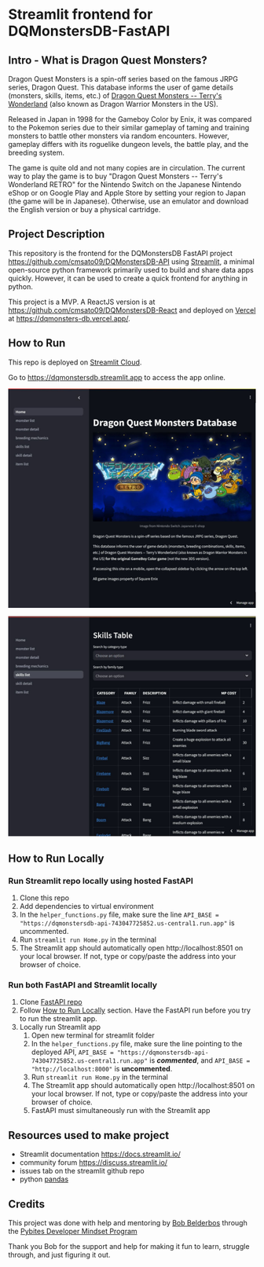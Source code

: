 # Streamlit frontend for DQMonstersDB-FastAPI

## Intro - What is Dragon Quest Monsters?
Dragon Quest Monsters is a spin-off series based on the famous JRPG series,
Dragon Quest. This database informs the user of game details (monsters, skills,
items, etc.) of [Dragon Quest Monsters -- Terry's Wonderland](https://en.wikipedia.org/wiki/Dragon_Warrior_Monsters)
(also known as Dragon Warrior Monsters in the US).

Released in Japan in 1998 for the Gameboy Color by Enix, it was compared to the
Pokemon series due to their similar gameplay of taming and training monsters
to battle other monsters via random encounters. However, gameplay differs with
its roguelike dungeon levels, the battle play, and the breeding system.

The game is quite old and not many copies are in circulation. The current way
to play the game is to buy "Dragon Quest Monsters -- Terry's Wonderland RETRO"
for the Nintendo Switch on the Japanese Nintendo eShop or on Google Play and
Apple Store by setting your region to Japan (the game will be in Japanese).
Otherwise, use an emulator and download the English version or buy a physical
cartridge.

## Project Description

This repository is the frontend for the DQMonstersDB FastAPI project
<https://github.com/cmsato09/DQMonstersDB-API> using
[Streamlit](https://streamlit.io/), a minimal open-source python framework
primarily used to build and share data apps quickly. However, it can be used to
create a quick frontend for anything in python.

This project is a MVP. A ReactJS version is at <https://github.com/cmsato09/DQMonstersDB-React>
and deployed on [Vercel](https://vercel.com/) at <https://dqmonsters-db.vercel.app/>.

## How to Run
This repo is deployed on [Streamlit Cloud](https://docs.streamlit.io/streamlit-cloud).

Go to https://dqmonstersdb.streamlit.app to access the app online.

![Homepage](image_readme/streamlit-screenshot-1.jpg)

![Monster Detail Page](image_readme/streamlit-screenshot-2.jpg)

## How to Run Locally
### Run Streamlit repo locally using hosted FastAPI
1. Clone this repo
2. Add dependencies to virtual environment
3. In the `helper_functions.py` file, make sure the line
`API_BASE = "https://dqmonstersdb-api-743047725852.us-central1.run.app"` is uncommented.
4. Run `streamlit run Home.py` in the terminal
5. The Streamlit app should automatically open http://localhost:8501 on your
local browser. If not, type or copy/paste the address into your browser
of choice.

### Run both FastAPI and Streamlit locally
1. Clone [FastAPI repo](https://github.com/cmsato09/DQMonstersDB-API)
2. Follow [How to Run Locally](https://github.com/cmsato09/DQMonstersDB-API?tab=readme-ov-file#how-to-run-locally)
section. Have the FastAPI run before you try to run the streamlit app.
3. Locally run Streamlit app
   1. Open new terminal for streamlit folder
   2. In the `helper_functions.py` file, make sure the line pointing to the deployed API,
   `API_BASE = "https://dqmonstersdb-api-743047725852.us-central1.run.app"` is ***commented***, and
   `API_BASE = "http://localhost:8000"` is **uncommented**.
   3. Run `streamlit run Home.py` in the terminal
   4. The Streamlit app should automatically open http://localhost:8501 on your
   local browser. If not, type or copy/paste the address into your
   browser of choice.
   5. FastAPI must simultaneously run with the Streamlit app

## Resources used to make project
- Streamlit documentation <https://docs.streamlit.io/>
- community forum <https://discuss.streamlit.io/>
- issues tab on the streamlit github repo
- python [pandas](https://pandas.pydata.org/pandas-docs/stable/user_guide/index.html#user-guide)

## Credits
This project was done with help and mentoring by [Bob Belderbos](https://github.com/bbelderbos)
through the [Pybites Developer Mindset Program](https://pybit.es/catalogue/the-pdm-program/)

Thank you Bob for the support and help for making it fun to learn, struggle
through, and just figuring it out.

